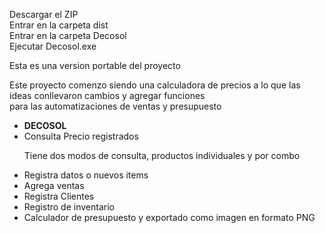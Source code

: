 Descargar el ZIP <br>
Entrar en la carpeta dist<br>
Entrar en la carpeta Decosol<br>
Ejecutar Decosol.exe <br>

Esta es una version portable del proyecto

<p>Este proyecto comenzo siendo una calculadora de precios a lo que las ideas conllevaron cambios y agregar funciones <br>
para las automatizaciones de ventas y presupuesto</p>

<ul>
  <li> <strong> DECOSOL </strong></li>
  <li>Consulta Precio registrados</li>
  <p>Tiene dos modos de consulta, productos individuales y por combo</p>
  <li>Registra datos o nuevos items</li>
  <li>Agrega ventas</li>
  <li>Registra Clientes</li>
  <li>Registro de inventario</li>
  <li>Calculador de presupuesto y exportado como imagen en formato PNG</li>
</ul>
